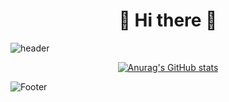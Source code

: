 
<div align="center"><h1>👋 Hi there 👋</h1></div>

![header](https://capsule-render.vercel.app/api?type=slice&color=FFCC33&height=250&section=header&text=Development&fontSize=70&animation=twinkling&fontColor=032539&rotate=16&fontAlign=73&fontAlignY=36.5&desc=Project%20By%20HwnaO&descAlign=70&descAlignY=57)




<div align="center">

[![Anurag's GitHub stats](https://github-readme-stats.vercel.app/api?username=hyeinisfree&hide_title=true&show_icons=true&include_all_commits=true&disable_animations=true&theme=vue)](https://github.com/anuraghazra/github-readme-stats)
</div>






![Footer](https://capsule-render.vercel.app/api?type=waving&color=FFCC33&height=200&section=footer)
